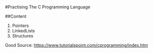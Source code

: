 #Practising The C Programming Language

##Content

1. Pointers
2. LinkedLists
3. Structures


Good Source: https://www.tutorialspoint.com/cprogramming/index.htm
